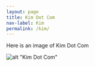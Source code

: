 ```yaml
---
layout: page
title: Kim Dot Com
nav-label: Kim
permalink: /kim/
---
```


Here is an image of Kim Dot Com

![alt "Kim Dot Com"](../images/kim.jpg)
